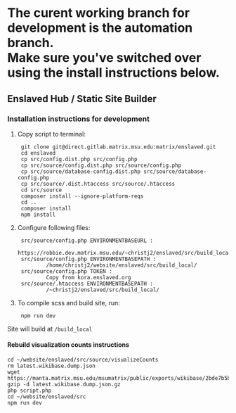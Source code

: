 # The curent working branch for development is the automation branch.<br />Make sure you've switched over using the install instructions below.

## Enslaved Hub / Static Site Builder

### Installation instructions for development
1. Copy script to terminal:

        git clone git@direct.gitlab.matrix.msu.edu:matrix/enslaved.git
        cd enslaved
        cp src/config.dist.php src/config.php
        cp src/source/config.dist.php src/source/config.php
        cp src/source/database-config.dist.php src/source/database-config.php
        cp src/source/.dist.htaccess src/source/.htaccess
        cd src/source
        composer install --ignore-platform-reqs
        cd ..
        composer install
        npm install

2. Configure following files:

        src/source/config.php ENVIRONMENTBASEURL :
                https://robbie.dev.matrix.msu.edu/~christj2/enslaved/src/build_local/
        src/source/config.php ENVIRONMENTBASEPATH :
                /home/christj2/website/enslaved/src/build_local/
        src/source/config.php TOKEN :
                Copy from kora.enslaved.org
        src/source/.htaccess ENVIRONMENTBASEPATH :
                /~christj2/enslaved/src/build_local/


3. To compile scss and build site, run:

        npm run dev

Site will build at `/build_local`

#### Rebuild visualization counts instructions
```
cd ~/website/enslaved/src/source/visualizeCounts
rm latest.wikibase.dump.json
wget https://manta.matrix.msu.edu/msumatrix/public/exports/wikibase/2bde7b5b/latest.wikibase.dump.json.gz
gzip -d latest.wikibase.dump.json.gz
php script.php
cd ~/website/enslaved/src
npm run dev
```
